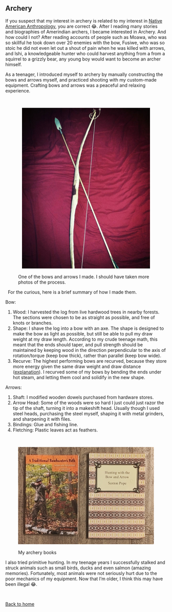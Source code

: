 ## Archery
If you suspect that my interest in archery is related to my interest in [Native American Anthropology](link), you are correct 😂. 
After I reading many stories and biographies of Amerindian archers, I became interested in Archery. And how could I not? 
After reading accounts of people such as Moawa, who was so skillful he took down over 20 enemies with the bow, 
Fusiwe, who was so stoic he did not even let out a shout of pain when he was killed with arrows, 
and Ishi, a knowledgeable hunter who could harvest anything from a from a squirrel to a grizzly bear, any young boy would want to become an archer himself.  


As a teenager, I introduced myself to archery by manually constructing the bows and arrows myself, and practiced shooting with my custom-made equipment.
Crafting bows and arrows was a peaceful and relaxing experience. 

&nbsp;
<figure>
    <p align="center">
    <img src="images/bow_arrows.png" width="400" />
    <figcaption>One of the bows and arrows I made. I should have taken more photos of the process.</figcaption>
    </p>
</figure>
&nbsp;
For the curious, here is a brief summary of how I made them.

Bow:

1.	Wood: I harvested the log from live hardwood trees in nearby forests. The sections were chosen to be as straight as possible, and free of knots or branches.
2.	Shape: I shave the log into a bow with an axe. The shape is designed to make the bow as light as possible, but still be able to pull my draw weight at my draw length. According to my crude teenage math, this meant that the ends should taper, and pull strength should be maintained by keeping wood in the direction perpendicular to the axis of rotation/torque (keep bow thick), rather than parallel (keep bow wide). 
3.	Recurve: The highest performing bows are recurved, because they store more energy given the same draw weight and draw distance ([explanation](http://www.tap46home.plus.com/mechanics/dforce.htm)). I recurved some of my bows by bending the ends under hot steam, and letting them cool and solidify in the new shape. 


Arrows:

1.	Shaft: I modified wooden dowels purchased from hardware stores. 
2.	Arrow Head: Some of the woods were so hard I just could just razor the tip of the shaft, turning it into a makeshift head.  Usually though I used steel heads, purchasing the steel myself, shaping it with metal grinders, and sharpening it with files.
3.	Bindings: Glue and fishing line.
4.	Fletching: Plastic leaves act as feathers.

&nbsp;

<figure>
    <p align="center">
    <img src="images/archery_books.png" width="600" />
    <figcaption>My archery books</figcaption>
    </p>
</figure>


I also tried primitive hunting. In my teenage years I successfully stalked and struck animals such as small birds, ducks and even salmon (amazing memories). Fortunately, most animals were not seriously hurt due to the poor mechanics of my equipment. Now that I’m older, I think this may have been illegal 😂.



&nbsp;

[Back to home](https://ceudan.github.io/Ceudan_Reads.github.io/)
